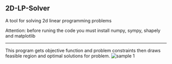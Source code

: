 ## 2D-LP-Solver  

A tool for solving 2d linear programming problems  


Attention: before runing the code you must install numpy, sympy, shapely and matplotlib  


--------------
This program gets objective function and problem constraints then draws feasible region and optimal solutions for problem.
![sample 1](https://raw.githubusercontent.com/armooey/2D-LP-Solver/master/Demo.jpg)  
